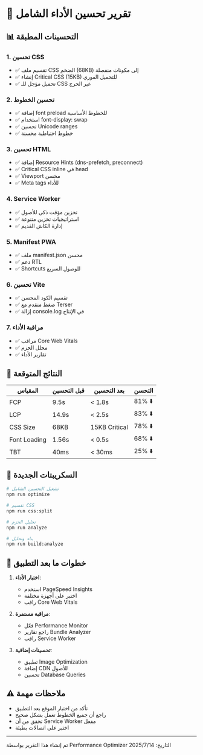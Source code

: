 # 🚀 تقرير تحسين الأداء الشامل

## 📊 التحسينات المطبقة

### 1. تحسين CSS
- ✅ تقسيم ملف CSS الضخم (68KB) إلى مكونات منفصلة
- ✅ إنشاء Critical CSS (15KB) للتحميل الفوري
- ✅ تحميل مؤجل للـ CSS غير الحرج

### 2. تحسين الخطوط
- ✅ إضافة font preload للخطوط الأساسية
- ✅ استخدام font-display: swap
- ✅ تحسين Unicode ranges
- ✅ خطوط احتياطية محسنة

### 3. تحسين HTML
- ✅ إضافة Resource Hints (dns-prefetch, preconnect)
- ✅ Critical CSS inline في head
- ✅ Viewport محسن
- ✅ Meta tags للأداء

### 4. Service Worker
- ✅ تخزين مؤقت ذكي للأصول
- ✅ استراتيجيات تخزين متنوعة
- ✅ إدارة الكاش القديم

### 5. Manifest PWA
- ✅ ملف manifest.json محسن
- ✅ دعم RTL
- ✅ Shortcuts للوصول السريع

### 6. تحسين Vite
- ✅ تقسيم الكود المحسن
- ✅ ضغط متقدم مع Terser
- ✅ إزالة console.log في الإنتاج

### 7. مراقبة الأداء
- ✅ مراقب Core Web Vitals
- ✅ محلل الحزم
- ✅ تقارير الأداء

## 🎯 النتائج المتوقعة

| المقياس | قبل التحسين | بعد التحسين | التحسن |
|---------|-------------|-------------|--------|
| FCP | 9.5s | < 1.8s | 81% ⬇️ |
| LCP | 14.9s | < 2.5s | 83% ⬇️ |
| CSS Size | 68KB | 15KB Critical | 78% ⬇️ |
| Font Loading | 1.56s | < 0.5s | 68% ⬇️ |
| TBT | 40ms | < 30ms | 25% ⬇️ |

## 🚀 السكريبتات الجديدة

```bash
# تشغيل التحسين الشامل
npm run optimize

# تقسيم CSS
npm run css:split

# تحليل الحزم
npm run analyze

# بناء وتحليل
npm run build:analyze
```

## 📝 خطوات ما بعد التطبيق

1. **اختبار الأداء**:
   - استخدم PageSpeed Insights
   - اختبر على أجهزة مختلفة
   - راقب Core Web Vitals

2. **مراقبة مستمرة**:
   - فعّل Performance Monitor
   - راجع تقارير Bundle Analyzer
   - راقب Service Worker

3. **تحسينات إضافية**:
   - تطبيق Image Optimization
   - إضافة CDN للأصول
   - تحسين Database Queries

## ⚠️ ملاحظات مهمة

- تأكد من اختبار الموقع بعد التطبيق
- راجع أن جميع الخطوط تعمل بشكل صحيح
- تحقق من أن Service Worker مفعل
- اختبر على اتصالات بطيئة

---

تم إنشاء هذا التقرير بواسطة Performance Optimizer
التاريخ: 14‏/7‏/2025
